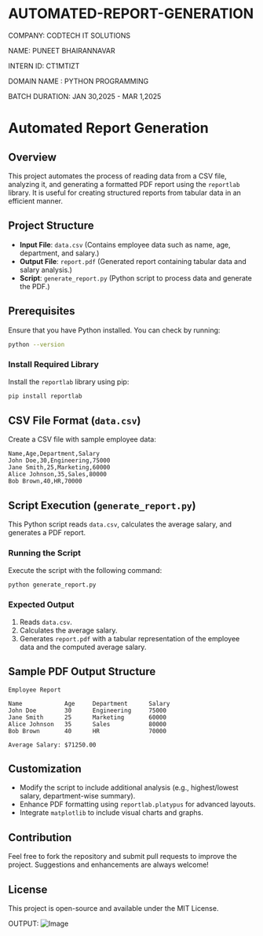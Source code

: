 # AUTOMATED-REPORT-GENERATION

COMPANY: CODTECH IT SOLUTIONS

NAME: PUNEET BHAIRANNAVAR

INTERN ID: CT1MTIZT

DOMAIN NAME : PYTHON PROGRAMMING

BATCH DURATION: JAN 30,2025 - MAR 1,2025

# Automated Report Generation

## Overview
This project automates the process of reading data from a CSV file, analyzing it, and generating a formatted PDF report using the `reportlab` library. It is useful for creating structured reports from tabular data in an efficient manner.

## Project Structure
- **Input File**: `data.csv` (Contains employee data such as name, age, department, and salary.)
- **Output File**: `report.pdf` (Generated report containing tabular data and salary analysis.)
- **Script**: `generate_report.py` (Python script to process data and generate the PDF.)

## Prerequisites
Ensure that you have Python installed. You can check by running:
```bash
python --version
```

### Install Required Library
Install the `reportlab` library using pip:
```bash
pip install reportlab
```

## CSV File Format (`data.csv`)
Create a CSV file with sample employee data:
```csv
Name,Age,Department,Salary
John Doe,30,Engineering,75000
Jane Smith,25,Marketing,60000
Alice Johnson,35,Sales,80000
Bob Brown,40,HR,70000
```

## Script Execution (`generate_report.py`)
This Python script reads `data.csv`, calculates the average salary, and generates a PDF report.

### Running the Script
Execute the script with the following command:
```bash
python generate_report.py
```

### Expected Output
1. Reads `data.csv`.
2. Calculates the average salary.
3. Generates `report.pdf` with a tabular representation of the employee data and the computed average salary.

## Sample PDF Output Structure
```
Employee Report

Name            Age     Department      Salary
John Doe        30      Engineering     75000
Jane Smith      25      Marketing       60000
Alice Johnson   35      Sales           80000
Bob Brown       40      HR              70000

Average Salary: $71250.00
```

## Customization
- Modify the script to include additional analysis (e.g., highest/lowest salary, department-wise summary).
- Enhance PDF formatting using `reportlab.platypus` for advanced layouts.
- Integrate `matplotlib` to include visual charts and graphs.

## Contribution
Feel free to fork the repository and submit pull requests to improve the project. Suggestions and enhancements are always welcome!

## License
This project is open-source and available under the MIT License.

OUTPUT: 
![Image](https://github.com/user-attachments/assets/583508c8-d922-44c3-80cf-7520dce13b97)
